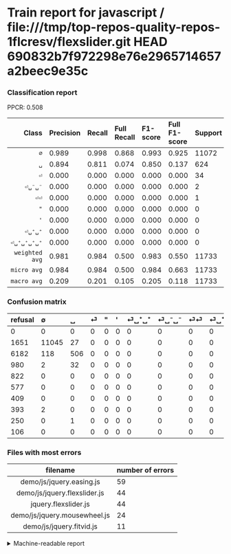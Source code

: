 # Train report for javascript / file:///tmp/top-repos-quality-repos-1flcresv/flexslider.git HEAD 690832b7f972298e76e2965714657a2beec9e35c

### Classification report

PPCR: 0.508

| Class | Precision | Recall | Full Recall | F1-score | Full F1-score | Support | Full Support | PPCR |
|------:|:----------|:-------|:------------|:---------|:---------|:--------|:-------------|:-----|
| `∅` | 0.989| 0.998| 0.868| 0.993| 0.925| 11072| 12723| 0.870 |
| `␣` | 0.894| 0.811| 0.074| 0.850| 0.137| 624| 6806| 0.092 |
| `⏎` | 0.000| 0.000| 0.000| 0.000| 0.000| 34| 1014| 0.034 |
| `⏎␣⁻␣⁻` | 0.000| 0.000| 0.000| 0.000| 0.000| 2| 395| 0.005 |
| `⏎⏎` | 0.000| 0.000| 0.000| 0.000| 0.000| 1| 251| 0.004 |
| `"` | 0.000| 0.000| 0.000| 0.000| 0.000| 0| 822| 0.000 |
| `'` | 0.000| 0.000| 0.000| 0.000| 0.000| 0| 577| 0.000 |
| `⏎␣⁺␣⁺` | 0.000| 0.000| 0.000| 0.000| 0.000| 0| 409| 0.000 |
| `⏎␣⁺␣⁺␣⁺␣⁺` | 0.000| 0.000| 0.000| 0.000| 0.000| 0| 106| 0.000 |
| `weighted avg` | 0.981| 0.984| 0.500| 0.983| 0.550| 11733| 23103| 0.508 |
| `micro avg` | 0.984| 0.984| 0.500| 0.984| 0.663| 11733| 23103| 0.508 |
| `macro avg` | 0.209| 0.201| 0.105| 0.205| 0.118| 11733| 23103| 0.508 |

### Confusion matrix

|refusal|  ∅| ␣| ⏎| "| '| ⏎␣⁺␣⁺| ⏎␣⁻␣⁻| ⏎⏎| ⏎␣⁺␣⁺␣⁺␣⁺| 
|:---|:---|:---|:---|:---|:---|:---|:---|:---|:---|
|0 |0 |0 |0 |0 |0 |0 |0 |0 |0 |
|1651 |11045 |27 |0 |0 |0 |0 |0 |0 |0 |
|6182 |118 |506 |0 |0 |0 |0 |0 |0 |0 |
|980 |2 |32 |0 |0 |0 |0 |0 |0 |0 |
|822 |0 |0 |0 |0 |0 |0 |0 |0 |0 |
|577 |0 |0 |0 |0 |0 |0 |0 |0 |0 |
|409 |0 |0 |0 |0 |0 |0 |0 |0 |0 |
|393 |2 |0 |0 |0 |0 |0 |0 |0 |0 |
|250 |0 |1 |0 |0 |0 |0 |0 |0 |0 |
|106 |0 |0 |0 |0 |0 |0 |0 |0 |0 |

### Files with most errors

| filename | number of errors|
|:----:|:-----|
| demo/js/jquery.easing.js | 59 |
| demo/js/jquery.flexslider.js | 44 |
| jquery.flexslider.js | 44 |
| demo/js/jquery.mousewheel.js | 24 |
| demo/js/jquery.fitvid.js | 11 |

<details>
    <summary>Machine-readable report</summary>
```json
{
  "cl_report": {"\"": {"f1-score": 0.0, "precision": 0.0, "recall": 0.0, "support": 0}, "\u0027": {"f1-score": 0.0, "precision": 0.0, "recall": 0.0, "support": 0}, "macro avg": {"f1-score": 0.2048578029470103, "precision": 0.20922976509429653, "recall": 0.2009398724536008, "support": 11733}, "micro avg": {"f1-score": 0.9844881956873774, "precision": 0.9844881956873774, "recall": 0.9844881956873774, "support": 11733}, "weighted avg": {"f1-score": 0.9825688598054457, "precision": 0.9808991280637767, "recall": 0.9844881956873774, "support": 11733}, "\u2205": {"f1-score": 0.9933000584558658, "precision": 0.989074952986478, "recall": 0.9975614161849711, "support": 11072}, "\u23ce": {"f1-score": 0.0, "precision": 0.0, "recall": 0.0, "support": 34}, "\u23ce\u23ce": {"f1-score": 0.0, "precision": 0.0, "recall": 0.0, "support": 1}, "\u23ce\u2423\u207a\u2423\u207a": {"f1-score": 0.0, "precision": 0.0, "recall": 0.0, "support": 0}, "\u23ce\u2423\u207a\u2423\u207a\u2423\u207a\u2423\u207a": {"f1-score": 0.0, "precision": 0.0, "recall": 0.0, "support": 0}, "\u23ce\u2423\u207b\u2423\u207b": {"f1-score": 0.0, "precision": 0.0, "recall": 0.0, "support": 2}, "\u2423": {"f1-score": 0.850420168067227, "precision": 0.8939929328621908, "recall": 0.8108974358974359, "support": 624}},
  "cl_report_full": {"\"": {"f1-score": 0.0, "precision": 0.0, "recall": 0.0, "support": 822}, "\u0027": {"f1-score": 0.0, "precision": 0.0, "recall": 0.0, "support": 577}, "macro avg": {"f1-score": 0.11799231637398384, "precision": 0.20922976509429653, "recall": 0.10471767017896787, "support": 23103}, "micro avg": {"f1-score": 0.663164542427374, "precision": 0.9844881956873774, "recall": 0.4999783577890317, "support": 23103}, "weighted avg": {"f1-score": 0.5496551535792334, "precision": 0.8080559463232926, "recall": 0.4999783577890317, "support": 23103}, "\u2205": {"f1-score": 0.9246546672247802, "precision": 0.989074952986478, "recall": 0.8681128664623123, "support": 12723}, "\u23ce": {"f1-score": 0.0, "precision": 0.0, "recall": 0.0, "support": 1014}, "\u23ce\u23ce": {"f1-score": 0.0, "precision": 0.0, "recall": 0.0, "support": 251}, "\u23ce\u2423\u207a\u2423\u207a": {"f1-score": 0.0, "precision": 0.0, "recall": 0.0, "support": 409}, "\u23ce\u2423\u207a\u2423\u207a\u2423\u207a\u2423\u207a": {"f1-score": 0.0, "precision": 0.0, "recall": 0.0, "support": 106}, "\u23ce\u2423\u207b\u2423\u207b": {"f1-score": 0.0, "precision": 0.0, "recall": 0.0, "support": 395}, "\u2423": {"f1-score": 0.13727618014107434, "precision": 0.8939929328621908, "recall": 0.07434616514839847, "support": 6806}},
  "ppcr": 0.5078561225814829
}
```
</details>
